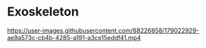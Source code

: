 # Exoskeleton
https://user-images.githubusercontent.com/88226858/179022929-ae9a573c-cb4b-4285-a191-a3ce15eddf41.mp4
